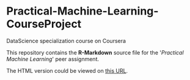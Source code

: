 # Practical-Machine-Learning-CourseProject
DataScience specialization course on Coursera

This repository contains the **R-Markdown** source file for the
'*Practical Machine Learning*' peer assignment.

The HTML version could be viewed on [this URL](http://htmlpreview.github.io/?https://github.com/tbarreno/Practical-Machine-Learning-CourseProject/blob/master/Weight_Lifting.html).
